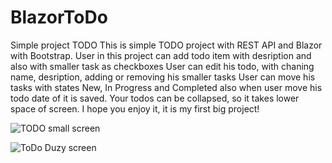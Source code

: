 # BlazorToDo
Simple project TODO
This is simple TODO project with REST API and Blazor with Bootstrap.
User in this project can add todo item with desription and also with smaller task as checkboxes
User can edit his todo, with chaning name, desription, adding or removing his smaller tasks
User can move his tasks with states New, In Progress and Completed also when user move his todo date of it is saved.
Your todos can be collapsed, so it takes lower space of screen.
I hope you enjoy it, it is my first  big project!

![TODO small screen](https://github.com/JedrzejMakuch/BlazorToDo/assets/109082644/7eab3754-372c-4b3a-8aef-0c5d2b0bdb3c)

![ToDo Duzy screen](https://github.com/JedrzejMakuch/BlazorToDo/assets/109082644/c171517d-1492-4ce5-bdf6-6b6781c05e9f)
